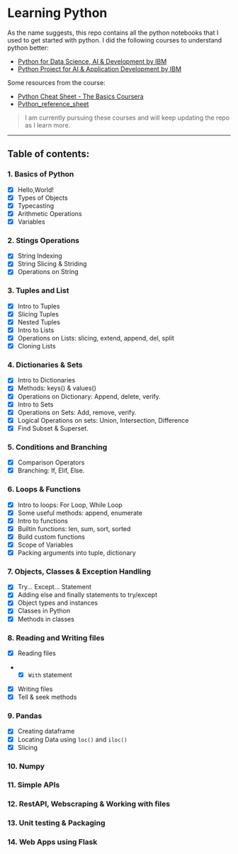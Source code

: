 # Learning Python
As the name suggests, this repo contains all the python notebooks that I used to get started with python. I did the following courses to understand python better:
- [Python for Data Science, AI & Development by IBM](https://www.coursera.org/learn/python-for-applied-data-science-ai)
- [Python Project for AI & Application Development by IBM](https://www.coursera.org/learn/python-project-for-ai-application-development)

Some resources from the course:
- [Python Cheat Sheet - The Basics Coursera](https://cf-courses-data.s3.us.cloud-object-storage.appdomain.cloud/IBMDeveloperSkillsNetwork-PY0101EN-SkillsNetwork/handouts/Python%20Cheat%20Sheet%20-%20The%20Basics%20Coursera.pdf)
- [Python_reference_sheet](https://cf-courses-data.s3.us.cloud-object-storage.appdomain.cloud/IBMDeveloperSkillsNetwork-PY0101EN-SkillsNetwork/labs/Module%203/Python_reference_sheet.pdf?utm_medium=Exinfluencer&utm_source=Exinfluencer&utm_content=000026UJ&utm_term=10006555&utm_id=NA-SkillsNetwork-Channel-SkillsNetworkCoursesIBMDeveloperSkillsNetworkPY0101ENSkillsNetwork19487395-2021-01-01)

> I am currently pursuing these courses and will keep updating the repo as I learn more.

---
## Table of contents:
### 1. **Basics of Python**
 - [x] Hello,World!
 - [x] Types of Objects
 - [x] Typecasting
 - [x] Arithmetic Operations
 - [x] Variables
### 2. **Stings Operations**
 - [x] String Indexing
 - [x] String Slicing & Striding
 - [x] Operations on String
### 3. **Tuples and List**
 - [x] Intro to Tuples
 - [x] Slicing Tuples
 - [x] Nested Tuples
 - [x] Intro to Lists
 - [x] Operations on Lists: slicing, extend, append, del, split
 - [x] Cloning Lists
### 4. **Dictionaries & Sets**
 - [x] Intro to Dictionaries
 - [x] Methods: keys() & values()
 - [x] Operations on Dictionary: Append, delete, verify.
 - [x] Intro to Sets
 - [x] Operations on Sets: Add, remove, verify.
 - [x] Logical Operations on sets: Union, Intersection, Difference
 - [x] Find Subset & Superset.
### 5. **Conditions and Branching**
 - [x] Comparison Operators
 - [x] Branching: If, Elif, Else.
### 6. **Loops & Functions**
 - [x] Intro to loops: For Loop, While Loop
 - [x] Some useful methods: append, enumerate
 - [x] Intro to functions
 - [x] Builtin functions: len, sum, sort, sorted
 - [x] Build custom functions
 - [x] Scope of Variables
 - [x] Packing arguments into tuple, dictionary
### 7. **Objects, Classes & Exception Handling**
 - [x] Try... Except... Statement
 - [x] Adding else and finally statements to try/except
 - [x] Object types and instances
 - [x] Classes in Python
 - [x] Methods in classes
### 8. **Reading and Writing files**
- [x] Reading files
- - [x] `With` statement
- [x] Writing files
- [x] Tell & seek methods
### 9. **Pandas**
- [x] Creating dataframe
- [x] Locating Data using `loc()` and `iloc()`
- [x] Slicing
### 10. **Numpy**
### 11. **Simple APIs**
### 12. **RestAPI, Webscraping & Working with files**
### 13. **Unit testing & Packaging**
### 14. **Web Apps using Flask**
